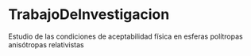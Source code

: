 # TrabajoDeInvestigacion
Estudio de las condiciones de aceptabilidad física en esferas polítropas anisótropas relativistas
